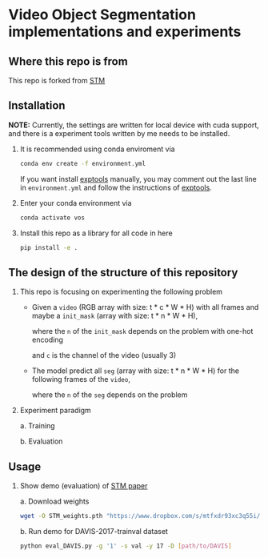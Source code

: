 # Video Object Segmentation implementations and experiments

## Where this repo is from

This repo is forked from [STM](https://github.com/seoungwugoh/STM)

## Installation

**NOTE:** Currently, the settings are written for local device with cuda support, and there is a experiment tools written by me needs to be installed.

1. It is recommended using conda enviroment via 
    
    ```bash
    conda env create -f environment.yml
    ```

    If you want install [exptools](https://github.com/ziwenzhuang/exptools) manually, you may comment out the last line in `environment.yml` and follow the instructions of [exptools](https://github.com/ziwenzhuang/exptools).

2. Enter your conda environment via 

    ```bash
    conda activate vos
    ```

3. Install this repo as a library for all code in here 

    ```bash
    pip install -e .
    ```

## The design of the structure of this repository

1. This repo is focusing on experimenting the following problem

    - Given a `video` (RGB array with size: t * c * W * H) with all frames and maybe a `init_mask` (array with size: t * n * W * H),

        where the `n` of the `init_mask` depends on the problem with one-hot encoding
        
        and `c` is the channel of the video (usually 3)

    - The model predict all `seg` (array with size: t * n * W * H) for the following frames of the `video`,

        where the `n` of the `seg` depends on the problem

2. Experiment paradigm

    a. Training



    b. Evaluation

## Usage

1. Show demo (evaluation) of [STM paper](https://arxiv.org/abs/1904.00607)

    a. Download weights

    ```bash
    wget -O STM_weights.pth "https://www.dropbox.com/s/mtfxdr93xc3q55i/STM_weights.pth?dl=1"
    ```

    b. Run demo for DAVIS-2017-trainval dataset

    ```bash
    python eval_DAVIS.py -g '1' -s val -y 17 -D [path/to/DAVIS]
    ```